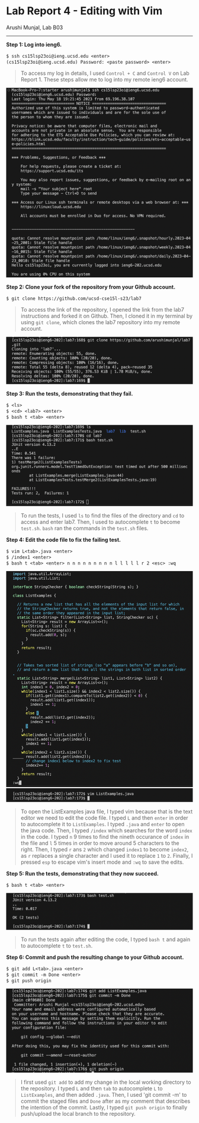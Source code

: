 # Lab Report 4 - Editing with Vim
Arushi Munjal, Lab B03

---

**Step 1: Log into ieng6.**

```
$ ssh cs15lsp23oi@ieng.ucsd.edu <enter>
(cs15lsp23oi@ieng.ucsd.edu) Password: <paste password> <enter>
```

> To access my log in details, I used `Control + C` and `Control V` on Lab Report 1. These steps allow me to log into my remote ieng6 account.
 
![Image](step1.png)
  
**Step 2: Clone your fork of the repository from your Github account.**

```
$ git clone https://github.com/ucsd-cse15l-s23/lab7
```
> To access the link of the repository, I opened the link from the lab7 instructions and forked it on Github. Then, I cloned it in my terminal by using `git clone`, which clones the lab7 repository into my remote account.

![Image](step2.png)

**Step 3: Run the tests, demonstrating that they fail.**

```
$ <ls>
$ <cd> <lab7> <enter>
$ bash t <tab> <enter>
```
 
![Image](step3.1.png)

> To run the tests, I used `ls` to find the files of the directory and `cd` to access and enter lab7. Then, I used <tab> to autocomplete `t` to become `test.sh`. `bash` ran the commands in the `test.sh` files.
  
**Step 4: Edit the code file to fix the failing test.**
 
```
$ vim L<tab>.java <enter>
$ /index1 <enter>
$ bash t <tab> <enter> n n n n n n n n n l l l l l r 2 <esc> :wq
```
 
![Image](step4.1.png)
![Image](step4.2.png)

> To open the ListExamples java file, I typed vim because that is the text editor we need to edit the code file. I typed `L` and then `enter` in order to autocomplete it to `ListExamples`. I typed `.java` and `enter` to open the java code. Then, I typed `/index` which searches for the word `index` in the code. I typed `n` 9 times to find the nineth occurance of `index` in the file and `l` 5 times in order to move around 5 characters to the right. Then, I typed `r` ans `2` which changed `index1` to become `index2`, as `r` replaces a single character and I used it to replace `1` to `2`. Finally, I pressed `esp` to escape vim's insert mode and `:wq` to save the edits.
  
**Step 5: Run the tests, demonstrating that they now succeed.**
 
```
$ bash t <tab> <enter>
```
 
![Image](step5.png)

> To run the tests again after editing the code, I typed `bash t` and <tab> again to autocomplete `t` to `test.sh`.
  
**Step 6: Commit and push the resulting change to your Github account.**
 
```
$ git add L<tab>.java <enter>
$ git commit -m Done <enter>
$ git push origin
```
 
![Image](step6.png)

> I first used `git add` to add my change in the local working directory to the repository. I typed `L` and then `tab` to autocomplete `L` to `ListExamples`, and then added `.java`. Then, I used 'git commit -m' to commit the staged files and `Done` after as my comment that describes the intention of the commit. Lastly, I typed `git push origin` to finally push/upload the local branch to the repository.
